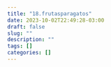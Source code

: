 ```yaml
---
title: "18.frutasparagatos"
date: 2023-10-02T22:49:28-03:00
draft: false
slug: ""
description: ""
tags: []
categories: []
---
```


